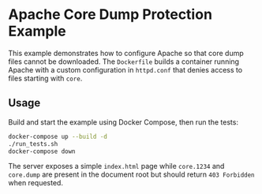# Apache Core Dump Protection Example

This example demonstrates how to configure Apache so that core dump files cannot be downloaded. The `Dockerfile` builds a container running Apache with a custom configuration in `httpd.conf` that denies access to files starting with `core`.

## Usage

Build and start the example using Docker Compose, then run the tests:

```bash
docker-compose up --build -d
./run_tests.sh
docker-compose down
```

The server exposes a simple `index.html` page while `core.1234` and `core.dump` are present in the document root but should return `403 Forbidden` when requested.
